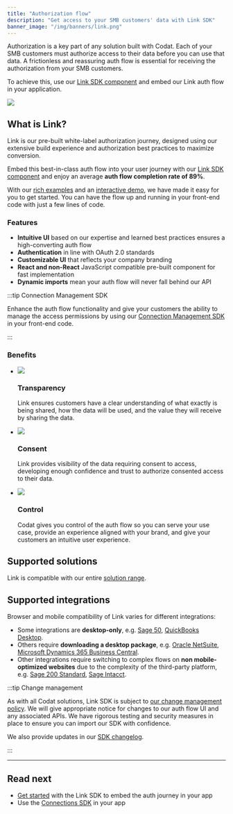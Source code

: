 ```yaml
---
title: "Authorization flow"
description: "Get access to your SMB customers' data with Link SDK"
banner_image: "/img/banners/link.png"
---
```


Authorization is a key part of any solution built with Codat. Each of your SMB customers must authorize access to their data before you can use that data. A frictionless and reassuring auth flow is essential for receiving the authorization from your SMB customers.

To achieve this, use our [Link SDK component](/auth-flow/authorize-embedded-link) and embed our Link auth flow in your application.

![](/img/auth-flow/embedded-link-selection.png)

## What is Link?

Link is our pre-built white-label authorization journey, designed using our extensive build experience and authorization best practices to maximize conversion.

Embed this best-in-class auth flow into your user journey with our [Link SDK component](/auth-flow/authorize-embedded-link) and enjoy an average **auth flow completion rate of 89%**.

With our [rich examples](/auth-flow/authorize-embedded-link#get-started) and an <a href="https://links.codat.io/client/873ff19e-6fe0-47b0-a4e1-e19f344c78f6?user=8ee6c557-949c-40a8-b31d-e1fa02ef7fbc" target="_blank">interactive demo</a>, we have made it easy for you to get started. You can have the flow up and running in your front-end code with just a few lines of code.

### Features

- **Intuitive UI** based on our expertise and learned best practices ensures a high-converting auth flow
- **Authentication** in line with OAuth 2.0 standards
- **Customizable UI** that reflects your company branding
- **React and non-React** JavaScript compatible pre-built component for fast implementation
- **Dynamic imports** mean your auth flow will never fall behind our API

:::tip Connection Management SDK

Enhance the auth flow functionality and give your customers the ability to manage the access permissions by using our [Connection Management SDK](/auth-flow/optimize/connection-management) in your front-end code.

:::

### Benefits

<ul className="card-container col-1">
  <li className="card">
    <div className="header">
      <img
        src="/img/wp-icons/copy-feature-bullet.svg"
        className="mini-icon"
      />
      <h3>Transparency</h3>
    </div>
    <p>
      Link ensures customers have a clear understanding of what exactly is being shared, how the data will be used, and the value they will receive by sharing the data.
    </p>
  </li>

<li className="card">
  <div className="header">
    <img src="/img/wp-icons/copy-feature-bullet.svg" className="mini-icon" />
    <h3>Consent</h3>
  </div>
  <p>
    Link provides visibility of the data requiring consent to access, developing
    enough confidence and trust to authorize consented access to their data.
  </p>
</li>

  <li className="card">
    <div className="header">
      <img
        src="/img/wp-icons/copy-feature-bullet.svg"
        className="mini-icon"
      />
      <h3>Control</h3>
    </div>
    <p>
      Codat gives you control of the auth flow so you can serve your use case, provide an experience aligned with your brand, and give your customers an intuitive user experience.
    </p>
  </li>
</ul>

## Supported solutions

Link is compatible with our entire [solution range](/using-the-api/overview#apis).

## Supported integrations

Browser and mobile compatibility of Link varies for different integrations:

- Some integrations are **desktop-only**, e.g. [Sage 50](/integrations/accounting/sage50/accounting-sage50), [QuickBooks Desktop](/integrations/accounting/quickbooksdesktop/accounting-quickbooksdesktop).
- Others require **downloading a desktop package**, e.g. [Oracle NetSuite](/integrations/accounting/netsuite/accounting-netsuite), [Microsoft Dynamics 365 Business Central](/integrations/accounting/dynamics365businesscentral/accounting-dynamics365businesscentral).
- Other integrations require switching to complex flows on **non mobile-optimized websites** due to the complexity of the third-party platform, e.g. [Sage 200 Standard](/integrations/accounting/sage200/accounting-sage200), [Sage Intacct](/integrations/accounting/sage-intacct/accounting-sage-intacct).

:::tip Change management

As with all Codat solutions, Link SDK is subject to [our change management policy](/using-the-api/change-policy). We will give appropriate notice for changes to our auth flow UI and any associated APIs. We have rigorous testing and security measures in place to ensure you can import our SDK with confidence.

We also provide updates in our [SDK changelog](/auth-flow/authorize-embedded-link#changelog).

:::

---

## Read next

- [Get started](/auth-flow/authorize-embedded-link) with the Link SDK to embed the auth journey in your app
- Use the [Connections SDK](/auth-flow/optimize/connection-management) in your app
